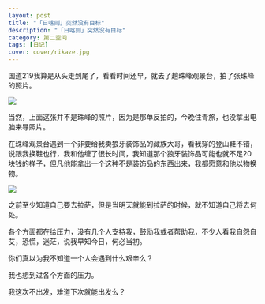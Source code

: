 ```yaml
---
layout: post
title: "「日喀则」突然没有目标"
description: "「日喀则」突然没有目标"
category: 第二空间
tags: [日记]
cover: cover/rikaze.jpg
---
```


国道219我算是从头走到尾了，看看时间还早，就去了趟珠峰观景台，拍了张珠峰的照片。

![](http://img.my2space.com/2018/1/460817)

当然，上面这张并不是珠峰的照片，因为是那单反拍的，今晚住青旅，也没拿出电脑来导照片。

在珠峰观景台遇到一个非要给我卖狼牙装饰品的藏族大哥，看我穿的登山鞋不错，说跟我换鞋也行，我和他缠了很长时间，我知道那个狼牙装饰品可能也就不足20块钱的样子，但凡他能拿出一个这种不是装饰品的东西出来，我都愿意和他以物换物。

![](http://img.my2space.com/2018/1/460818)

之前至少知道自己要去拉萨，但是当明天就能到拉萨的时候，就不知道自己将去何处。

各个方面都在给压力，没有几个人支持我，鼓励我或者帮助我，不少人看我自怨自艾，恐慌，迷茫，说我早知今日，何必当初。

你们真以为我不知道一个人会遇到什么艰辛么？

我也想到过各个方面的压力。

我这次不出发，难道下次就能出发么？

